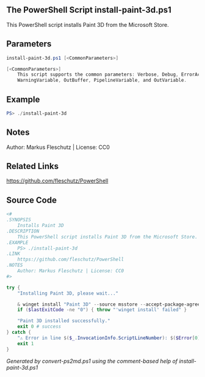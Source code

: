 ## The PowerShell Script **install-paint-3d.ps1**

This PowerShell script installs Paint 3D from the Microsoft Store.

## Parameters
```powershell
install-paint-3d.ps1 [<CommonParameters>]

[<CommonParameters>]
    This script supports the common parameters: Verbose, Debug, ErrorAction, ErrorVariable, WarningAction, 
    WarningVariable, OutBuffer, PipelineVariable, and OutVariable.
```

## Example
```powershell
PS> ./install-paint-3d

```

## Notes
Author: Markus Fleschutz | License: CC0

## Related Links
https://github.com/fleschutz/PowerShell

## Source Code
```powershell
<#
.SYNOPSIS
	Installs Paint 3D
.DESCRIPTION
	This PowerShell script installs Paint 3D from the Microsoft Store.
.EXAMPLE
	PS> ./install-paint-3d
.LINK
	https://github.com/fleschutz/PowerShell
.NOTES
	Author: Markus Fleschutz | License: CC0
#>

try {
	"Installing Paint 3D, please wait..."

	& winget install "Paint 3D" --source msstore --accept-package-agreements --accept-source-agreements
	if ($lastExitCode -ne "0") { throw "'winget install' failed" }

	"Paint 3D installed successfully."
	exit 0 # success
} catch {
	"⚠️ Error in line $($_.InvocationInfo.ScriptLineNumber): $($Error[0])"
	exit 1
}
```

*Generated by convert-ps2md.ps1 using the comment-based help of install-paint-3d.ps1*
